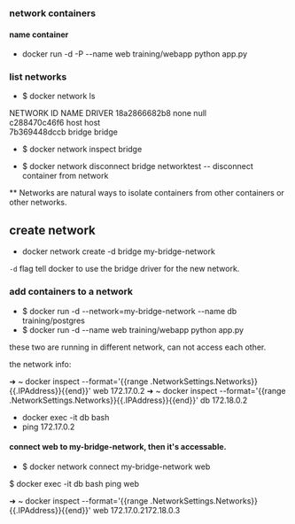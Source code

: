 ### network containers

#### name container 

* docker run -d -P --name web training/webapp python app.py

### list networks

* $ docker network ls

NETWORK ID          NAME                DRIVER
18a2866682b8        none                null                
c288470c46f6        host                host                
7b369448dccb        bridge              bridge  

* $ docker network inspect bridge

* $ docker network disconnect bridge networktest -- disconnect container from network

** Networks are natural ways to isolate containers from other containers or other networks. 

## create network 

* docker network create -d bridge my-bridge-network

`-d` flag tell docker to use the bridge driver for the new network.

### add containers to a network

* $ docker run -d --network=my-bridge-network --name db training/postgres
* $ docker run -d --name web training/webapp python app.py

these two are running in different network, can not access each other.

the network info:

➜  ~ docker inspect --format='{{range .NetworkSettings.Networks}}{{.IPAddress}}{{end}}' web
172.17.0.2
➜  ~ docker inspect --format='{{range .NetworkSettings.Networks}}{{.IPAddress}}{{end}}' db
172.18.0.2


* docker exec -it db bash
* ping 172.17.0.2 

#### connect web to my-bridge-network, then it's accessable.
* $ docker network connect my-bridge-network web

$ docker exec -it db bash
ping web


➜  ~ docker inspect --format='{{range .NetworkSettings.Networks}}{{.IPAddress}}{{end}}' web
172.17.0.2172.18.0.3
